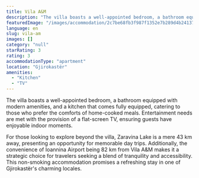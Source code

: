 ```yaml
---
title: Vila A&M
description: "The villa boasts a well-appointed bedroom, a bathroom equipped with modern amenities, and a kitchen that comes fully equipped, catering to those who p..."
featuredImage: "/images/accommodation/2c7be68fb3f987f1352e7b289d4b24137e1a283d.png"
language: en
slug: vila-am
images: []
category: "null"
starRating: 3
rating: 3
accommodationType: "apartment"
location: "Gjirokastër"
amenities:
  - "Kitchen"
  - "TV"
---
```


The villa boasts a well-appointed bedroom, a bathroom equipped with modern amenities, and a kitchen that comes fully equipped, catering to those who prefer the comforts of home-cooked meals. Entertainment needs are met with the provision of a flat-screen TV, ensuring guests have enjoyable indoor moments.

For those looking to explore beyond the villa, Zaravina Lake is a mere 43 km away, presenting an opportunity for memorable day trips. Additionally, the convenience of Ioannina Airport being 82 km from Vila A&M makes it a strategic choice for travelers seeking a blend of tranquility and accessibility. This non-smoking accommodation promises a refreshing stay in one of Gjirokastër's charming locales.

